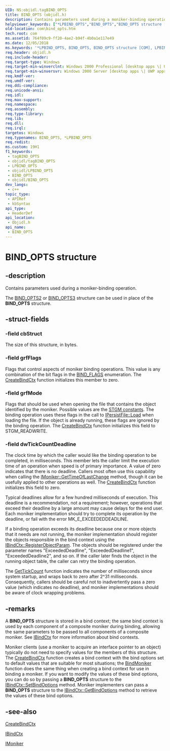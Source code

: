 ```yaml
---
UID: NS:objidl.tagBIND_OPTS
title: BIND_OPTS (objidl.h)
description: Contains parameters used during a moniker-binding operation.
helpviewer_keywords: ["*LPBIND_OPTS","BIND_OPTS","BIND_OPTS structure [COM]","LPBIND_OPTS","LPBIND_OPTS structure pointer [COM]","_com_BIND_OPTS","com.bind_opts","objidl/BIND_OPTS","objidl/LPBIND_OPTS"]
old-location: com\bind_opts.htm
tech.root: com
ms.assetid: 764f09c9-ff20-4ae2-b94f-4b0a1e117e49
ms.date: 12/05/2018
ms.keywords: '*LPBIND_OPTS, BIND_OPTS, BIND_OPTS structure [COM], LPBIND_OPTS, LPBIND_OPTS structure pointer [COM], _com_BIND_OPTS, com.bind_opts, objidl/BIND_OPTS, objidl/LPBIND_OPTS'
req.header: objidl.h
req.include-header: 
req.target-type: Windows
req.target-min-winverclnt: Windows 2000 Professional [desktop apps \| UWP apps]
req.target-min-winversvr: Windows 2000 Server [desktop apps \| UWP apps]
req.kmdf-ver: 
req.umdf-ver: 
req.ddi-compliance: 
req.unicode-ansi: 
req.idl: 
req.max-support: 
req.namespace: 
req.assembly: 
req.type-library: 
req.lib: 
req.dll: 
req.irql: 
targetos: Windows
req.typenames: BIND_OPTS, *LPBIND_OPTS
req.redist: 
ms.custom: 19H1
f1_keywords:
 - tagBIND_OPTS
 - objidl/tagBIND_OPTS
 - LPBIND_OPTS
 - objidl/LPBIND_OPTS
 - BIND_OPTS
 - objidl/BIND_OPTS
dev_langs:
 - c++
topic_type:
 - APIRef
 - kbSyntax
api_type:
 - HeaderDef
api_location:
 - Objidl.h
api_name:
 - BIND_OPTS
---
```


# BIND_OPTS structure


## -description

Contains parameters used during a moniker-binding operation.

The <a href="/windows/win32/api/objidl/ns-objidl-bind_opts2~r1">BIND_OPTS2</a> or <a href="/windows/win32/api/objidl/ns-objidl-bind_opts3~r1">BIND_OPTS3</a> structure can be used in place of the <b>BIND_OPTS</b> structure.

## -struct-fields

### -field cbStruct

The size of this structure, in bytes.

### -field grfFlags

Flags that control aspects of moniker binding operations. This value is any combination of the bit flags in the <a href="https://docs.microsoft.com/windows/desktop/api/objidl/ne-objidl-bind_flags">BIND_FLAGS</a> enumeration. The <a href="https://docs.microsoft.com/windows/desktop/api/objbase/nf-objbase-createbindctx">CreateBindCtx</a> function initializes this member to zero.

### -field grfMode

Flags that should be used when opening the file that contains the object identified by the moniker. Possible values  are the <a href="https://docs.microsoft.com/windows/desktop/Stg/stgm-constants">STGM constants</a>. The binding operation uses these flags in the call to <a href="https://docs.microsoft.com/windows/desktop/api/objidl/nf-objidl-ipersistfile-load">IPersistFile::Load</a> when loading the file. If the object is already running, these flags are ignored by the binding operation. The <a href="https://docs.microsoft.com/windows/desktop/api/objbase/nf-objbase-createbindctx">CreateBindCtx</a> function initializes this field to STGM_READWRITE.

### -field dwTickCountDeadline

The clock time by which the caller would like the binding operation to be completed, in milliseconds. This member lets the caller limit the execution time of an operation when speed is of primary importance. A value of zero indicates that there is no deadline. Callers most often use this capability when calling the <a href="https://docs.microsoft.com/windows/desktop/api/objidl/nf-objidl-imoniker-gettimeoflastchange">IMoniker::GetTimeOfLastChange</a> method, though it can be usefully applied to other operations as well. The <a href="https://docs.microsoft.com/windows/desktop/api/objbase/nf-objbase-createbindctx">CreateBindCtx</a> function initializes this field to zero.

Typical deadlines allow for a few hundred milliseconds of execution. This deadline is a recommendation, not a requirement; however, operations that exceed their deadline by a large amount may cause delays for the end user. Each moniker implementation should try to complete its operation by the deadline, or fail with the error MK_E_EXCEEDEDDEADLINE.

If a binding operation exceeds its deadline because one or more objects that it needs are not running, the moniker implementation should register the objects responsible in the bind context using the <a href="https://docs.microsoft.com/windows/desktop/api/objidl/nf-objidl-ibindctx-registerobjectparam">IBindCtx::RegisterObjectParam</a>. The objects should be registered under the parameter names "ExceededDeadline", "ExceededDeadline1", "ExceededDeadline2", and so on. If the caller later finds the object in the running object table, the caller can retry the binding operation.

The <a href="https://docs.microsoft.com/windows/desktop/api/sysinfoapi/nf-sysinfoapi-gettickcount">GetTickCount</a> function indicates the number of milliseconds since system startup, and wraps back to zero after 2^31 milliseconds. Consequently, callers should be careful not to inadvertently pass a zero value (which indicates no deadline), and moniker implementations should be aware of clock wrapping problems.

## -remarks

A <b>BIND_OPTS</b> structure is stored in a bind context; the same bind context is used by each component of a composite moniker during binding, allowing the same parameters to be passed to all components of a composite moniker. See <a href="https://docs.microsoft.com/windows/desktop/api/objidl/nn-objidl-ibindctx">IBindCtx</a> for more information about bind contexts.

Moniker clients (use a moniker to acquire an interface pointer to an object) typically do not need to specify values for the members of this structure. The <a href="https://docs.microsoft.com/windows/desktop/api/objbase/nf-objbase-createbindctx">CreateBindCtx</a> function creates a bind context with the bind options set to default values that are suitable for most situations; the <a href="https://docs.microsoft.com/windows/desktop/api/objbase/nf-objbase-bindmoniker">BindMoniker</a> function does the same thing when creating a bind context for use in binding a moniker. If you want to modify the values of these bind options, you can do so by passing a <b>BIND_OPTS</b> structure to the <a href="https://docs.microsoft.com/windows/desktop/api/objidl/nf-objidl-ibindctx-setbindoptions">IBindCtx::SetBindOptions</a> method. Moniker implementers can pass a <b>BIND_OPTS</b> structure to the <a href="https://docs.microsoft.com/windows/desktop/api/objidl/nf-objidl-ibindctx-getbindoptions">IBindCtx::GetBindOptions</a> method to retrieve the values of these bind options.

## -see-also

<a href="https://docs.microsoft.com/windows/desktop/api/objbase/nf-objbase-createbindctx">CreateBindCtx</a>



<a href="https://docs.microsoft.com/windows/desktop/api/objidl/nn-objidl-ibindctx">IBindCtx</a>



<a href="https://docs.microsoft.com/windows/desktop/api/objidl/nn-objidl-imoniker">IMoniker</a>

